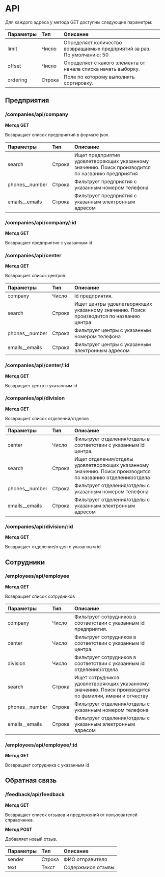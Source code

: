 # API

Для каждого адреса у метода GET доступны следующие параметры:

| Параметры      | Тип     | Описание |
| :------------- | :------ | :------- |
| limit          | Число   | Определяет количество возвращаемых предприятий за раз. По умолчанию: 50 |
| offset         | Число   | Определяет с какого элемента от начала списка начать выборку. |
| ordering       | Строка  | Поле по которому выполнять сортировку. |


## Предприятия

### /companies/api/company

**Метод GET**

Возвращает список предприятий в формате json.

| Параметры      | Тип     | Описание |
| :------------- | :------ | :------- |
| search         | Строка  | Ищет предприятия удовлетворяющих указанному значению. Поиск производится по названию предприятия |
| phones__number | Строка  | Фильтрует предприятия с указанным номером телефона |
| emails__emails | Строка  | Фильтрует предприятия с указанным электронным адресом |


### /companies/api/company/:id

**Метод GET**

Возвращает предприятие с указанным id


### /companies/api/center

**Метод GET**

Возвращает список центров

| Параметры      | Тип     | Описание |
| :------------- | :------ | :------- |
| company        | Число   | id предприятия. |
| search         | Строка  | Ищет центры удовлетворяющих указанному значению. Поиск производится по названию центра |
| phones__number | Строка  | Фильтрует центры с указанным номером телефона |
| emails__emails | Строка  | Фильтрует центры с указанным электронным адресом |


### /companies/api/center/:id

**Метод GET**

Возвращает центр с указанным id


### /companies/api/division

**Метод GET**

Возвращает список отделений/отделов

| Параметры      | Тип     | Описание |
| :------------- | :------ | :------- |
| center         | Число   | Фильтрует отделения/отделы в соответствии с указанным id центра. |
| search         | Строка  | Ищет отделения/отделы удовлетворяющих указанному значению. Поиск производится по названию отделения/отдела |
| phones__number | Строка  | Фильтрует отделения/отделы с указанным номером телефона |
| emails__emails | Строка  | Фильтрует отделения/отделы с указанным электронным адресом |


### /companies/api/division/:id

**Метод GET**

Возвращает отделение/отдел с указанным id


## Сотрудники

### /employees/api/employee

**Метод GET**

Возвращает список сотрудников

| Параметры      | Тип     | Описание |
| :------------- | :------ | :------- |
| company        | Число   | Фильтрует сотрудников в соответствии с указанным id предприятия. |
| center         | Число   | Фильтрует сотрудников в соответствии с указанным id центра. |
| division       | Число   | Фильтрует сотрудников в соответствии с указанным id отделения/отдела |
| search         | Строка  | Ищет сотрудников удовлетворяющих указанному значению. Поиск производится по фамилии, имени и отчеству |
| phones__number | Строка  | Фильтрует отделения/отделы с указанным номером телефона |
| emails__emails | Строка  | Фильтрует отделения/отделы с указанным электронным адресом |


### /employees/api/employee/:id

**Метод GET**

Возвращает сотрудника с указанным id


## Обратная связь

### /feedback/api/feedback

**Метод GET**

Возвращает список отзывов и предложений от пользователей справочника.

**Метод POST**

Добавляет новый отзыв.

| Параметры | Тип     | Описание |
| :-------- | :------ | :------- |
| sender    | Строка  | ФИО отправителя |
| text      | Текст   | Содержмиое отзывы |
